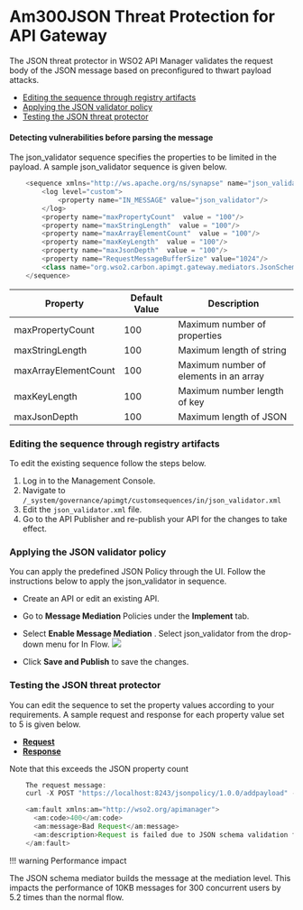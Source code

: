 # Am300JSON Threat Protection for API Gateway

The JSON threat protector in WSO2 API Manager validates the request body of the JSON message based on preconfigured to thwart payload attacks.

-   [Editing the sequence through registry artifacts](#Am300JSONThreatProtectionforAPIGateway-Editingthesequencethroughregistryartifacts)
-   [Applying the JSON validator policy](#Am300JSONThreatProtectionforAPIGateway-ApplyingtheJSONvalidatorpolicy)
-   [Testing the JSON threat protector](#Am300JSONThreatProtectionforAPIGateway-TestingtheJSONthreatprotector)

#### Detecting vulnerabilities before parsing the message

The json\_validator sequence specifies the properties to be limited in the payload. A sample json\_validator sequence is given below.

``` java
    <sequence xmlns="http://ws.apache.org/ns/synapse" name="json_validator">
        <log level="custom">
            <property name="IN_MESSAGE" value="json_validator"/>
        </log>
        <property name="maxPropertyCount"  value = "100"/>
        <property name="maxStringLength"  value = "100"/>
        <property name="maxArrayElementCount"  value = "100"/>
        <property name="maxKeyLength"  value = "100"/>
        <property name="maxJsonDepth"  value = "100"/>
        <property name="RequestMessageBufferSize" value="1024"/>
        <class name="org.wso2.carbon.apimgt.gateway.mediators.JsonSchemaValidator"/>
    </sequence>
```

| Property                 | Default Value | Description                            |
|--------------------------|---------------|----------------------------------------|
| maxPropertyCount         | 100           | Maximum number of properties           |
| maxStringLength          | 100           | Maximum length of string               |
| maxArrayElementCount     | 100           | Maximum number of elements in an array |
| maxKeyLength             | 100           | Maximum number length of key           |
| maxJsonDepth             | 100           | Maximum length of JSON                 |

### Editing the sequence through registry artifacts

To edit the existing sequence follow the steps below.

1.  Log in to the Management Console.
2.  Navigate to `/_system/governance/apimgt/customsequences/in/json_validator.xml          `
3.  Edit the `json_validator.xml` file.
4.  Go to the API Publisher and re-publish your API for the changes to take effect.

### Applying the JSON validator policy

You can apply the predefined JSON Policy through the UI. Follow the instructions below to apply the json\_validator in sequence.

-   Create an API or edit an existing API.

-   Go to **Message Mediation** Policies under the **Implement** tab.

-   Select **Enable Message Mediation** . Select json\_validator from the drop-down menu for In Flow.
    ![]({{base_path}}/assets/attachments/126559464/126559465.jpg)
-   Click **Save and Publish** to save the changes.

### Testing the JSON threat protector

You can edit the sequence to set the property values according to your requirements. A sample request and response for each property value set to 5 is given below.

-   [**Request**](#2fabe5e92ef64a3a999bb756d894221e)
-   [**Response**](#6da49ce3d2cf4091a885d78334d2513e)

Note that this exceeds the JSON property count

``` java
    The request message:
    curl -X POST "https://localhost:8243/jsonpolicy/1.0.0/addpayload" -H "accept: application/json" -H "Content-Type: application/json" -H "Authorization: Bearer b227d70b-ca56-3439-8698-ffb90345e1b5" -d "{ \"glossary\": \"value\" \"GlossSee\": \"markup\" }"
```

``` java
    <am:fault xmlns:am="http://wso2.org/apimanager">
      <am:code>400</am:code>
      <am:message>Bad Request</am:message>
      <am:description>Request is failed due to JSON schema validation failure:  Max Key Length Reached</am:description>
    </am:fault>
```

!!! warning
Performance impact

The JSON schema mediator builds the message at the mediation level. This impacts the performance of 10KB messages for 300 concurrent users by 5.2 times than the normal flow.


